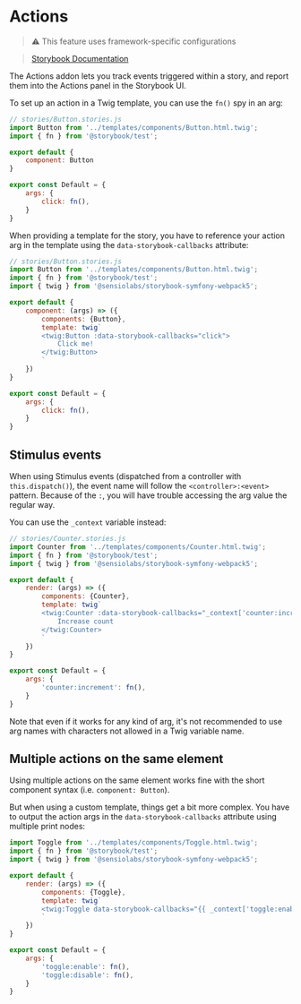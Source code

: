 # Actions

> ⚠️ This feature uses framework-specific configurations

> [Storybook Documentation](https://storybook.js.org/docs/essentials/actions)

The Actions addon lets you track events triggered within a story, and report them into the Actions panel in the Storybook UI.

To set up an action in a Twig template, you can use the `fn()` spy in an arg:

```js
// stories/Button.stories.js
import Button from '../templates/components/Button.html.twig';
import { fn } from '@storybook/test';

export default {
    component: Button
}

export const Default = {
    args: {
        click: fn(),
    }
}
```

When providing a template for the story, you have to reference your action arg in the template using the `data-storybook-callbacks` attribute:

```js
// stories/Button.stories.js
import Button from '../templates/components/Button.html.twig';
import { fn } from '@storybook/test';
import { twig } from '@sensiolabs/storybook-symfony-webpack5';

export default {
    component: (args) => ({
        components: {Button},
        template: twig`
        <twig:Button :data-storybook-callbacks="click">
            Click me!
        </twig:Button>
        `
    })
}

export const Default = {
    args: {
        click: fn(),
    }
}
```

## Stimulus events

When using Stimulus events (dispatched from a controller with `this.dispatch()`), the event name will follow the `<controller>:<event>` pattern. Because of the `:`, you will have trouble accessing the arg value the regular way.

You can use the `_context` variable instead:

```js
// stories/Counter.stories.js
import Counter from '../templates/components/Counter.html.twig';
import { fn } from '@storybook/test';
import { twig } from '@sensiolabs/storybook-symfony-webpack5';

export default {
    render: (args) => ({
        components: {Counter},
        template: twig`
        <twig:Counter :data-storybook-callbacks="_context['counter:increment']">
            Increase count
        </twig:Counter>
        `
    })
}

export const Default = {
    args: {
        'counter:increment': fn(),
    }
}
```

Note that even if it works for any kind of arg, it's not recommended to use arg names with characters not allowed in a Twig variable name.


## Multiple actions on the same element

Using multiple actions on the same element works fine with the short component syntax (i.e. `component: Button`).

But when using a custom template, things get a bit more complex. You have to output the action args in the `data-storybook-callbacks` attribute using multiple print nodes:

```js
import Toggle from '../templates/components/Toggle.html.twig';
import { fn } from '@storybook/test';
import { twig } from '@sensiolabs/storybook-symfony-webpack5';

export default {
    render: (args) => ({
        components: {Toggle},
        template: twig`
        <twig:Toggle data-storybook-callbacks="{{ _context['toggle:enable'] }} {{ _context['toggle:disable'] }}" />
        `
    })
}

export const Default = {
    args: {
        'toggle:enable': fn(),
        'toggle:disable': fn(),
    }
}
```
